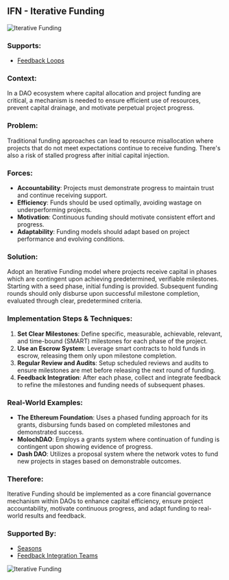 ## IFN - Iterative Funding

![Iterative Funding](./output/illustrations/iterative_funding.png)

### Supports:
* [Feedback Loops](./feedback_loops.html)

### Context:
In a DAO ecosystem where capital allocation and project funding are critical, a mechanism is needed to ensure efficient use of resources, prevent capital drainage, and motivate perpetual project progress.

### Problem:
Traditional funding approaches can lead to resource misallocation where projects that do not meet expectations continue to receive funding. There's also a risk of stalled progress after initial capital injection.

### Forces:
- **Accountability**: Projects must demonstrate progress to maintain trust and continue receiving support.
- **Efficiency**: Funds should be used optimally, avoiding wastage on underperforming projects.
- **Motivation**: Continuous funding should motivate consistent effort and progress.
- **Adaptability**: Funding models should adapt based on project performance and evolving conditions.

### Solution:
Adopt an Iterative Funding model where projects receive capital in phases which are contingent upon achieving predetermined, verifiable milestones. Starting with a seed phase, initial funding is provided. Subsequent funding rounds should only disburse upon successful milestone completion, evaluated through clear, predetermined criteria.

### Implementation Steps & Techniques:
1. **Set Clear Milestones**: Define specific, measurable, achievable, relevant, and time-bound (SMART) milestones for each phase of the project.
2. **Use an Escrow System**: Leverage smart contracts to hold funds in escrow, releasing them only upon milestone completion.
3. **Regular Review and Audits**: Setup scheduled reviews and audits to ensure milestones are met before releasing the next round of funding.
4. **Feedback Integration**: After each phase, collect and integrate feedback to refine the milestones and funding needs of subsequent phases.

### Real-World Examples:
- **The Ethereum Foundation**: Uses a phased funding approach for its grants, disbursing funds based on completed milestones and demonstrated success.
- **MolochDAO**: Employs a grants system where continuation of funding is contingent upon showing evidence of progress.
- **Dash DAO**: Utilizes a proposal system where the network votes to fund new projects in stages based on demonstrable outcomes.

### Therefore:
Iterative Funding should be implemented as a core financial governance mechanism within DAOs to enhance capital efficiency, ensure project accountability, motivate continuous progress, and adapt funding to real-world results and feedback.

### Supported By:
* [Seasons](./seasons.html)
* [Feedback Integration Teams](./feedback_integration_teams.html)

![Iterative Funding](./output/iterative_funding_specific_graph.png)